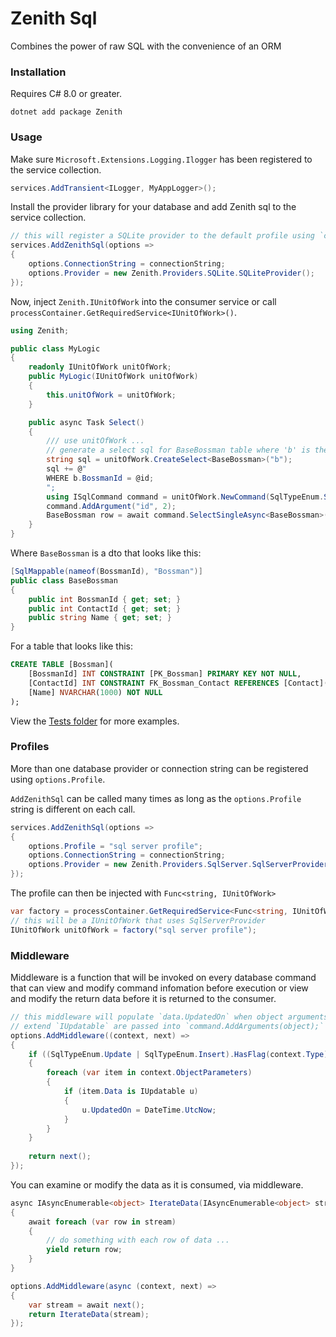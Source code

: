 # Zenith Sql

Combines the power of raw SQL with the convenience of an ORM

### Installation

Requires C# 8.0 or greater.

`dotnet add package Zenith`

### Usage

Make sure `Microsoft.Extensions.Logging.Ilogger` has been registered to the service collection.

``` cs
services.AddTransient<ILogger, MyAppLogger>();
```

Install the provider library for your database and add Zenith sql to the service collection.

```cs
// this will register a SQLite provider to the default profile using `connectionString` 
services.AddZenithSql(options =>
{
	options.ConnectionString = connectionString;
	options.Provider = new Zenith.Providers.SQLite.SQLiteProvider();
});
```
Now, inject `Zenith.IUnitOfWork` into the consumer service or call `processContainer.GetRequiredService<IUnitOfWork>()`.

```cs
using Zenith;

public class MyLogic 
{
	readonly IUnitOfWork unitOfWork;
	public MyLogic(IUnitOfWork unitOfWork)
	{
		this.unitOfWork = unitOfWork;
	}

	public async Task Select()
	{
		/// use unitOfWork ...
		// generate a select sql for BaseBossman table where 'b' is the table alias
		string sql = unitOfWork.CreateSelect<BaseBossman>("b");
		sql += @"
		WHERE b.BossmanId = @id;
		";
		using ISqlCommand command = unitOfWork.NewCommand(SqlTypeEnum.Select, sql);
		command.AddArgument("id", 2);
		BaseBossman row = await command.SelectSingleAsync<BaseBossman>();
	}
}
```

Where `BaseBossman` is a dto that looks like this:

```cs
[SqlMappable(nameof(BossmanId), "Bossman")]
public class BaseBossman
{
	public int BossmanId { get; set; }
	public int ContactId { get; set; }
	public string Name { get; set; }
}
```

For a table that looks like this:
```sql
CREATE TABLE [Bossman](
	[BossmanId] INT CONSTRAINT [PK_Bossman] PRIMARY KEY NOT NULL,
	[ContactId] INT CONSTRAINT FK_Bossman_Contact REFERENCES [Contact]([ContactId]) NOT NULL,
	[Name] NVARCHAR(1000) NOT NULL	
);
```

View the [Tests folder](src/SqlTest) for more examples.

### Profiles

More than one database provider or connection string can be registered using `options.Profile`.

`AddZenithSql` can be called many times as long as the `options.Profile` string is different on each call.

```cs
services.AddZenithSql(options =>
{
	options.Profile = "sql server profile";
	options.ConnectionString = connectionString;
	options.Provider = new Zenith.Providers.SqlServer.SqlServerProvider();
});
```

The profile can then be injected with `Func<string, IUnitOfWork>`

```cs
var factory = processContainer.GetRequiredService<Func<string, IUnitOfWork>>();
// this will be a IUnitOfWork that uses SqlServerProvider
IUnitOfWork unitOfWork = factory("sql server profile");
```

### Middleware

Middleware is a function that will be invoked on every database command that can view and modify command infomation before execution or view and modify the return data before it is returned to the consumer.

``` cs
// this middleware will populate `data.UpdatedOn` when object arguments that 
// extend `IUpdatable` are passed into `command.AddArguments(object);`
options.AddMiddleware((context, next) =>
{
	if ((SqlTypeEnum.Update | SqlTypeEnum.Insert).HasFlag(context.Type))
	{
		foreach (var item in context.ObjectParameters)
		{
			if (item.Data is IUpdatable u)
			{
				u.UpdatedOn = DateTime.UtcNow;
			}
		}
	}
	
	return next();
});
```

You can examine or modify the data as it is consumed, via middleware.

```cs
async IAsyncEnumerable<object> IterateData(IAsyncEnumerable<object> stream)
{
	await foreach (var row in stream)
	{
		// do something with each row of data ...
		yield return row;
	}
}

options.AddMiddleware(async (context, next) =>
{
	var stream = await next();
	return IterateData(stream);
});
```